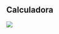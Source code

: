 <h2>Calculadora</h2>
<img src="https://user-images.githubusercontent.com/94869300/154873745-01f75afd-16ac-4cb6-a44d-6ce4d5359dc5.jpg">
